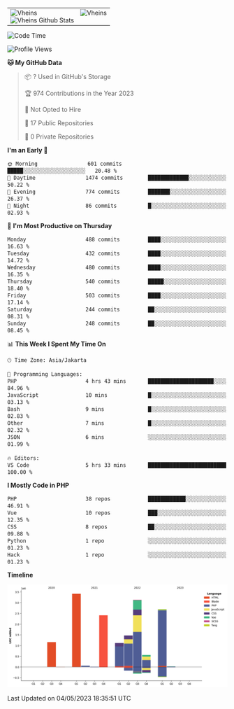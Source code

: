<table>
  <tr>
    <td valign="top">
      <img src="https://github-readme-streak-stats.herokuapp.com/?user=Vheins&" alt="Vheins" /><br/>
      <img src="https://github-readme-stats.vercel.app/api?username=vheins&count_private=true&show_icons=true" alt="Vheins Github Stats">
    </td>
    <td valign="top">
      <img src="https://github-readme-stats.vercel.app/api/top-langs/?username=Vheins&count_private=true" alt="Vheins" /><br/>
    </td>
  </tr>
</table>

<!--START_SECTION:waka-->
![Code Time](http://img.shields.io/badge/Code%20Time-157%20hrs%2033%20mins-blue)

![Profile Views](http://img.shields.io/badge/Profile%20Views-1-blue)

**🐱 My GitHub Data** 

> 📦 ? Used in GitHub's Storage 
 > 
> 🏆 974 Contributions in the Year 2023
 > 
> 🚫 Not Opted to Hire
 > 
> 📜 17 Public Repositories 
 > 
> 🔑 0 Private Repositories 
 > 
**I'm an Early 🐤** 

```text
🌞 Morning                601 commits         █████░░░░░░░░░░░░░░░░░░░░   20.48 % 
🌆 Daytime                1474 commits        █████████████░░░░░░░░░░░░   50.22 % 
🌃 Evening                774 commits         ███████░░░░░░░░░░░░░░░░░░   26.37 % 
🌙 Night                  86 commits          █░░░░░░░░░░░░░░░░░░░░░░░░   02.93 % 
```
📅 **I'm Most Productive on Thursday** 

```text
Monday                   488 commits         ████░░░░░░░░░░░░░░░░░░░░░   16.63 % 
Tuesday                  432 commits         ████░░░░░░░░░░░░░░░░░░░░░   14.72 % 
Wednesday                480 commits         ████░░░░░░░░░░░░░░░░░░░░░   16.35 % 
Thursday                 540 commits         █████░░░░░░░░░░░░░░░░░░░░   18.40 % 
Friday                   503 commits         ████░░░░░░░░░░░░░░░░░░░░░   17.14 % 
Saturday                 244 commits         ██░░░░░░░░░░░░░░░░░░░░░░░   08.31 % 
Sunday                   248 commits         ██░░░░░░░░░░░░░░░░░░░░░░░   08.45 % 
```


📊 **This Week I Spent My Time On** 

```text
🕑︎ Time Zone: Asia/Jakarta

💬 Programming Languages: 
PHP                      4 hrs 43 mins       █████████████████████░░░░   84.96 % 
JavaScript               10 mins             █░░░░░░░░░░░░░░░░░░░░░░░░   03.13 % 
Bash                     9 mins              █░░░░░░░░░░░░░░░░░░░░░░░░   02.83 % 
Other                    7 mins              █░░░░░░░░░░░░░░░░░░░░░░░░   02.32 % 
JSON                     6 mins              ░░░░░░░░░░░░░░░░░░░░░░░░░   01.99 % 

🔥 Editors: 
VS Code                  5 hrs 33 mins       █████████████████████████   100.00 % 
```

**I Mostly Code in PHP** 

```text
PHP                      38 repos            ████████████░░░░░░░░░░░░░   46.91 % 
Vue                      10 repos            ███░░░░░░░░░░░░░░░░░░░░░░   12.35 % 
CSS                      8 repos             ██░░░░░░░░░░░░░░░░░░░░░░░   09.88 % 
Python                   1 repo              ░░░░░░░░░░░░░░░░░░░░░░░░░   01.23 % 
Hack                     1 repo              ░░░░░░░░░░░░░░░░░░░░░░░░░   01.23 % 
```



**Timeline**

![Lines of Code chart](https://raw.githubusercontent.com/vheins/vheins/main/assets/bar_graph.png)


 Last Updated on 04/05/2023 18:35:51 UTC
<!--END_SECTION:waka-->
